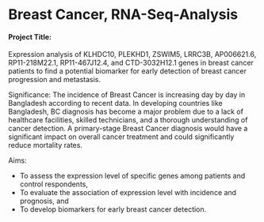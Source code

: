 # Breast Cancer, RNA-Seq-Analysis
#### Project Title: 
Expression analysis of KLHDC10, PLEKHD1, ZSWIM5, LRRC3B, AP006621.6, RP11-218M22.1, RP11-467J12.4, and CTD-3032H12.1 genes in breast cancer patients to find a potential biomarker for early detection of breast cancer progression and metastasis. 

Significance: The incidence of  Breast Cancer is increasing day by day in Bangladesh according to recent data. In developing countries like Bangladesh, BC diagnosis has become a major problem due to a lack of healthcare facilities, skilled technicians, and a thorough understanding of cancer detection. A primary-stage Breast Cancer diagnosis would have a significant impact on overall cancer treatment and could significantly reduce mortality rates. 

Aims: 
* To assess the expression level of specific genes among patients and control respondents,
* To evaluate the association of expression level with incidence and prognosis, and
* To develop biomarkers for early breast cancer detection.
